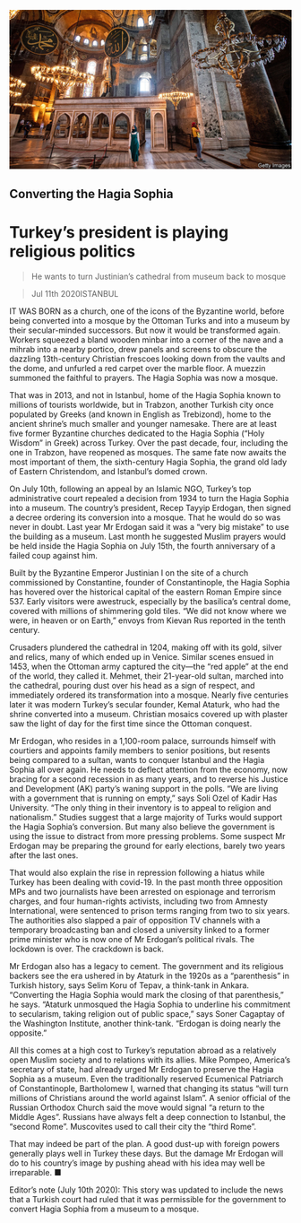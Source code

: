 ![](./images/20200711_EUP005_0.jpg)

## Converting the Hagia Sophia

# Turkey’s president is playing religious politics

> He wants to turn Justinian’s cathedral from museum back to mosque

> Jul 11th 2020ISTANBUL

IT WAS BORN as a church, one of the icons of the Byzantine world, before being converted into a mosque by the Ottoman Turks and into a museum by their secular-minded successors. But now it would be transformed again. Workers squeezed a bland wooden minbar into a corner of the nave and a mihrab into a nearby portico, drew panels and screens to obscure the dazzling 13th-century Christian frescoes looking down from the vaults and the dome, and unfurled a red carpet over the marble floor. A muezzin summoned the faithful to prayers. The Hagia Sophia was now a mosque.

That was in 2013, and not in Istanbul, home of the Hagia Sophia known to millions of tourists worldwide, but in Trabzon, another Turkish city once populated by Greeks (and known in English as Trebizond), home to the ancient shrine’s much smaller and younger namesake. There are at least five former Byzantine churches dedicated to the Hagia Sophia (“Holy Wisdom” in Greek) across Turkey. Over the past decade, four, including the one in Trabzon, have reopened as mosques. The same fate now awaits the most important of them, the sixth-century Hagia Sophia, the grand old lady of Eastern Christendom, and Istanbul’s domed crown.

On July 10th, following an appeal by an Islamic NGO, Turkey’s top administrative court repealed a decision from 1934 to turn the Hagia Sophia into a museum. The country’s president, Recep Tayyip Erdogan, then signed a decree ordering its conversion into a mosque. That he would do so was never in doubt. Last year Mr Erdogan said it was a “very big mistake” to use the building as a museum. Last month he suggested Muslim prayers would be held inside the Hagia Sophia on July 15th, the fourth anniversary of a failed coup against him.

Built by the Byzantine Emperor Justinian I on the site of a church commissioned by Constantine, founder of Constantinople, the Hagia Sophia has hovered over the historical capital of the eastern Roman Empire since 537. Early visitors were awestruck, especially by the basilica’s central dome, covered with millions of shimmering gold tiles. “We did not know where we were, in heaven or on Earth,” envoys from Kievan Rus reported in the tenth century.

Crusaders plundered the cathedral in 1204, making off with its gold, silver and relics, many of which ended up in Venice. Similar scenes ensued in 1453, when the Ottoman army captured the city—the “red apple” at the end of the world, they called it. Mehmet, their 21-year-old sultan, marched into the cathedral, pouring dust over his head as a sign of respect, and immediately ordered its transformation into a mosque. Nearly five centuries later it was modern Turkey’s secular founder, Kemal Ataturk, who had the shrine converted into a museum. Christian mosaics covered up with plaster saw the light of day for the first time since the Ottoman conquest.

Mr Erdogan, who resides in a 1,100-room palace, surrounds himself with courtiers and appoints family members to senior positions, but resents being compared to a sultan, wants to conquer Istanbul and the Hagia Sophia all over again. He needs to deflect attention from the economy, now bracing for a second recession in as many years, and to reverse his Justice and Development (AK) party’s waning support in the polls. “We are living with a government that is running on empty,” says Soli Ozel of Kadir Has University. “The only thing in their inventory is to appeal to religion and nationalism.” Studies suggest that a large majority of Turks would support the Hagia Sophia’s conversion. But many also believe the government is using the issue to distract from more pressing problems. Some suspect Mr Erdogan may be preparing the ground for early elections, barely two years after the last ones.

That would also explain the rise in repression following a hiatus while Turkey has been dealing with covid-19. In the past month three opposition MPs and two journalists have been arrested on espionage and terrorism charges, and four human-rights activists, including two from Amnesty International, were sentenced to prison terms ranging from two to six years. The authorities also slapped a pair of opposition TV channels with a temporary broadcasting ban and closed a university linked to a former prime minister who is now one of Mr Erdogan’s political rivals. The lockdown is over. The crackdown is back.

Mr Erdogan also has a legacy to cement. The government and its religious backers see the era ushered in by Ataturk in the 1920s as a “parenthesis” in Turkish history, says Selim Koru of Tepav, a think-tank in Ankara. “Converting the Hagia Sophia would mark the closing of that parenthesis,” he says. “Ataturk unmosqued the Hagia Sophia to underline his commitment to secularism, taking religion out of public space,” says Soner Cagaptay of the Washington Institute, another think-tank. “Erdogan is doing nearly the opposite.”

All this comes at a high cost to Turkey’s reputation abroad as a relatively open Muslim society and to relations with its allies. Mike Pompeo, America’s secretary of state, had already urged Mr Erdogan to preserve the Hagia Sophia as a museum. Even the traditionally reserved Ecumenical Patriarch of Constantinople, Bartholomew I, warned that changing its status “will turn millions of Christians around the world against Islam”. A senior official of the Russian Orthodox Church said the move would signal “a return to the Middle Ages”. Russians have always felt a deep connection to Istanbul, the “second Rome”. Muscovites used to call their city the “third Rome”.

That may indeed be part of the plan. A good dust-up with foreign powers generally plays well in Turkey these days. But the damage Mr Erdogan will do to his country’s image by pushing ahead with his idea may well be irreparable. ■

Editor’s note (July 10th 2020): This story was updated to include the news that a Turkish court had ruled that it was permissible for the government to convert Hagia Sophia from a museum to a mosque.